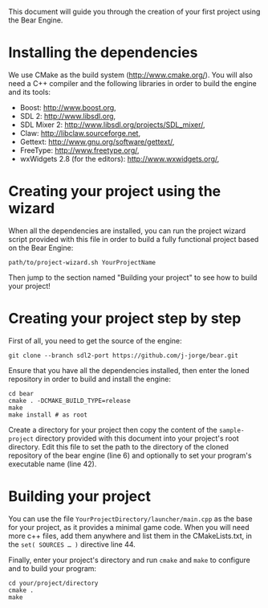 This document will guide you through the creation of your first project
using the Bear Engine.

Installing the dependencies
====

We use CMake as the build system (http://www.cmake.org/). You will
also need a C++ compiler and the following libraries in order to build
the engine and its tools:

- Boost: http://www.boost.org,
- SDL 2: http://www.libsdl.org,
- SDL Mixer 2: http://www.libsdl.org/projects/SDL_mixer/,
- Claw: http://libclaw.sourceforge.net,
- Gettext: http://www.gnu.org/software/gettext/,
- FreeType: http://www.freetype.org/,
- wxWidgets 2.8 (for the editors): http://www.wxwidgets.org/,

Creating your project using the wizard
====

When all the dependencies are installed, you can run the project
wizard script provided with this file in order to build a fully
functional project based on the Bear Engine:

    path/to/project-wizard.sh YourProjectName

Then jump to the section named "Building your project" to see how to
build your project!

Creating your project step by step
====

First of all, you need to get the source of the engine:

    git clone --branch sdl2-port https://github.com/j-jorge/bear.git

Ensure that you have all the dependencies installed, then enter the
loned repository in order to build and install the engine:

    cd bear
    cmake . -DCMAKE_BUILD_TYPE=release
    make
    make install # as root

Create a directory for your project then copy the content of the
`sample-project` directory provided with this document into your
project's root directory. Edit this file to set the path to the
directory of the cloned repository of the bear engine (line 6) and
optionally to set your program's executable name (line 42).

Building your project
====

You can use the file `YourProjectDirectory/launcher/main.cpp` as the base
for your project, as it provides a minimal game code. When you will need
more c++ files, add them anywhere and list them in the CMakeLists.txt, in
the `set( SOURCES … )` directive line 44.

Finally, enter your project's directory and run `cmake` and `make` to
configure and to build your program:

    cd your/project/directory
    cmake .
    make

